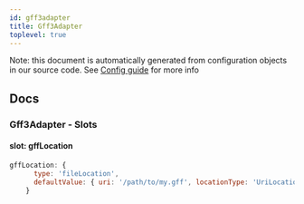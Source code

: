 ```yaml
---
id: gff3adapter
title: Gff3Adapter
toplevel: true
---
```


Note: this document is automatically generated from configuration objects in
our source code. See [Config guide](/docs/config_guide) for more info

## Docs

### Gff3Adapter - Slots

#### slot: gffLocation

```js
gffLocation: {
      type: 'fileLocation',
      defaultValue: { uri: '/path/to/my.gff', locationType: 'UriLocation' },
    }
```
